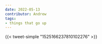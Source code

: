 ```yaml
---
date: 2022-05-13
contributor: Andrew
tags:
- things that go up
---
```


{{< tweet-simple "1525166237810102276" >}}

<!-- {< tweet user="Nate_familyunequalDiCamillo" id="1525166237810102276" >}} -->
